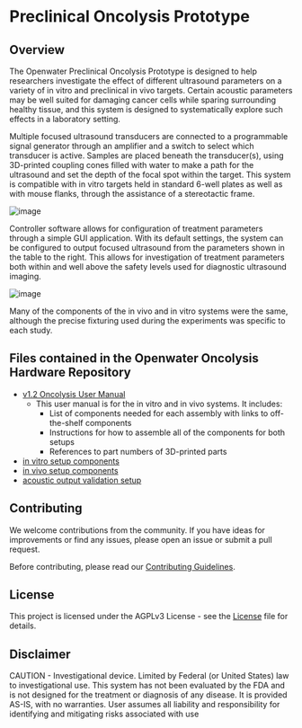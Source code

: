 # Preclinical Oncolysis Prototype
## Overview

The Openwater Preclinical Oncolysis Prototype is designed to help researchers investigate the effect of different ultrasound parameters on a variety of in vitro and preclinical in vivo targets. Certain acoustic parameters may be well suited for damaging cancer cells while sparing surrounding healthy tissue, and this system is designed to systematically explore such effects in a laboratory setting.

Multiple focused ultrasound transducers are connected to a programmable signal generator through an amplifier and a switch to select which transducer is active. Samples are placed beneath the transducer(s), using 3D-printed coupling cones filled with water to make a path for the ultrasound and set the depth of the focal spot within the target. This system is compatible with in vitro targets held in standard 6-well plates as well as with mouse flanks, through the assistance of a stereotactic frame.

![image](https://github.com/OpenwaterHealth/opw_oncolysis_hw/assets/6217005/76b72cb4-2e9d-4a80-8a56-801b848d6971)

Controller software allows for configuration of treatment parameters through a simple GUI application. With its default settings, the system can be configured to output focused ultrasound from the parameters shown in the table to the right. This allows for investigation of treatment parameters both within and well above the safety levels used for diagnostic ultrasound imaging.

![image](https://github.com/OpenwaterHealth/opw_oncolysis_hw/assets/6217005/e849b485-e208-44a8-8d42-2a0543ee723a)


Many of the components of the in vivo and in vitro systems were the same, although the precise fixturing used during the experiments was specific to each study.

## Files contained in the Openwater Oncolysis Hardware Repository
* [v1.2 Oncolysis User Manual](Oncolysis%20User%20Manual%20(V1.2).pdf)
  * This user manual is for the in vitro and in vivo systems. It includes:
    * List of components needed for each assembly with links to off-the-shelf components
    * Instructions for how to assemble all of the components for both setups
    * References to part numbers of 3D-printed parts 
* [in vitro setup components](in%20vitro%20setup)
* [in vivo setup components](in%20vivo%20setup)
* [acoustic output validation setup](acoustic%20output%20validation%20setup)

## Contributing
We welcome contributions from the community. If you have ideas for improvements or find any issues, please open an issue or submit a pull request.

Before contributing, please read our [Contributing Guidelines](CONTRIBUTING.md).

## License
This project is licensed under the AGPLv3 License - see the [License](LICENSE) file for details.

## Disclaimer
CAUTION - Investigational device. Limited by Federal (or United States) law to investigational use. This system has not been evaluated by the FDA and is not designed for the treatment or diagnosis of any disease. It is provided AS-IS, with no warranties. User assumes all liability and responsibility for identifying and mitigating risks associated with use
